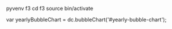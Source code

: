 pyvenv f3
cd f3
source bin/activate


var yearlyBubbleChart = dc.bubbleChart('#yearly-bubble-chart');
